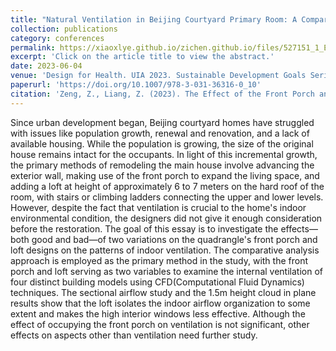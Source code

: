 ```yaml
---
title: "Natural Ventilation in Beijing Courtyard Primary Room: A Comparison of Isolated and Non-Isolated Buildings"
collection: publications
category: conferences
permalink: https://xiaoxlye.github.io/zichen.github.io/files/527151_1_En_10_Chapter_Author.pdf
excerpt: 'Click on the article title to view the abstract.'
date: 2023-06-04
venue: 'Design for Health. UIA 2023. Sustainable Development Goals Series. Springer, Cham'
paperurl: 'https://doi.org/10.1007/978-3-031-36316-0_10'
citation: 'Zeng, Z., Liang, Z. (2023). The Effect of the Front Porch and Loft on Natural Ventilation of the Main House in Beijing Courtyard. In: Hasan, A., Benimana, C., Ramsgaard Thomsen, M., Tamke, M. (eds) Design for Health. UIA 2023. Sustainable Development Goals Series. Springer, Cham. https://doi.org/10.1007/978-3-031-36316-0_10'
---
```


Since urban development began, Beijing courtyard homes have struggled with issues like population growth, renewal and renovation, and a lack of available housing. While the population is growing, the size of the original house remains intact for the occupants. In light of this incremental growth, the primary methods of remodeling the main house involve advancing the exterior wall, making use of the front porch to expand the living space, and adding a loft at height of approximately 6 to 7 meters on the hard roof of the room, with stairs or climbing ladders connecting the upper and lower levels. However, despite the fact that ventilation is crucial to the home's indoor environmental condition, the designers did not give it enough consideration before the restoration. The goal of this essay is to investigate the effects—both good and bad—of two variations on the quadrangle's front porch and loft designs on the patterns of indoor ventilation. The comparative analysis approach is employed as the primary method in the study, with the front porch and loft serving as two variables to examine the internal ventilation of four distinct building models using CFD(Computational Fluid Dynamics) techniques. The sectional airflow study and the 1.5m height cloud in plane results show that the loft isolates the indoor airflow organization to some extent and makes the high interior windows less effective. Although the effect of occupying the front porch on ventilation is not significant, other effects on aspects other than ventilation need further study.
